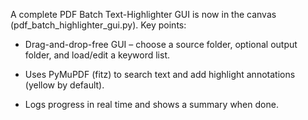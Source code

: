 A complete PDF Batch Text-Highlighter GUI is now in the canvas (pdf_batch_highlighter_gui.py).
Key points:

- Drag-and-drop-free GUI – choose a source folder, optional output folder, and load/edit a keyword list.

- Uses PyMuPDF (fitz) to search text and add highlight annotations (yellow by default).

- Logs progress in real time and shows a summary when done.
